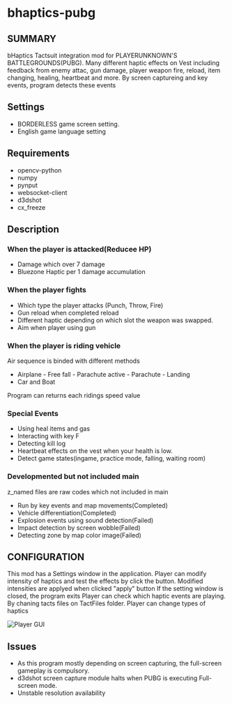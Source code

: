 # bhaptics-pubg

## SUMMARY

bHaptics Tactsuit integration mod for PLAYERUNKNOWN'S BATTLEGROUNDS(PUBG). 
Many different haptic effects on Vest including feedback from enemy attac, gun damage, player weapon fire, reload,
item changing, healing, heartbeat and more. By screen captureing and key events, program detects these events 

## Settings
* BORDERLESS game screen setting.
* English game language setting

## Requirements
* opencv-python
* numpy
* pynput
* websocket-client
* d3dshot
* cx_freeze 

## Description
### When the player is attacked(Reducee HP)
* Damage which over 7 damage
* Bluezone Haptic per 1 damage accumulation

### When the player fights
* Which type the player attacks (Punch, Throw, Fire) 
* Gun reload when completed reload
* Different haptic depending on which slot the weapon was swapped.
* Aim when player using gun

### When the player is riding vehicle

Air sequence is binded with different methods
* Airplane - Free fall - Parachute active - Parachute - Landing
* Car and Boat

Program can returns each ridings speed value

### Special Events
* Using heal items and gas
* Interacting with key F
* Detecting kill log 
* Heartbeat effects on the vest when your health is low.
* Detect game states(ingame, practice mode, falling, waiting room)

### Developmented but not included main

z_named files are raw codes which not included in main
* Run by key events and map movements(Completed)
* Vehicle differentiation(Completed)
* Explosion events using sound detection(Failed)
* Impact detection by screen wobble(Failed)
* Detecting zone by map color image(Failed)

## CONFIGURATION

This mod has a Settings window in the application. 
Player can modify intensity of haptics and test the effects by click the button.
Modified intensities are applyed when clicked "apply" button
If the setting window is closed, the program exits
Player can check which haptic events are playing.
By chaning tacts files on TactFiles folder. Player can change types of haptics

![Player GUI](https://user-images.githubusercontent.com/76416010/108648563-ea848280-74fe-11eb-957b-59ccf682415b.png)


## Issues
* As this program mostly depending on screen capturing, the full-screen gameplay is compulsory.
* d3dshot screen capture module halts when PUBG is executing Full-screen mode.
* Unstable resolution availability
